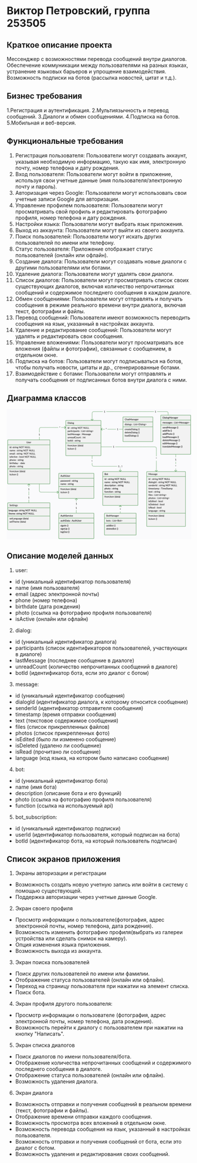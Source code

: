 # Виктор Петровский, группа 253505

## Краткое описание проекта

Мессенджер с возможностями перевода сообщений внутри диалогов. Обеспечение коммуникации между пользователями на разных языках, устранение языковых барьеров и упрощение взаимодействия. Возможность подписки на ботов (рассылка новостей, цитат и т.д.).

## Бизнес требования

1.Регистрация и аутентификация.
2.Мультиязычность и перевод сообщений.
3.Диалоги и обмен сообщениями.
4.Подписка на ботов.
5.Мобильная и веб-версия.

## Функциональные требования

1. Регистрация пользователя: Пользователи могут создавать аккаунт, указывая необходимую информацию, такую как имя, электронную почту, номер телефона и дату рождения.
2. Вход пользователя: Пользователи могут войти в приложение, используя свои учетные данные (имя пользователя/электронную почту и пароль).
3. Авторизация через Google: Пользователи могут использовать свои учетные записи Google для авторизации.
4. Управление профилем пользователя: Пользователи могут просматривать свой профиль и редактировать фотографию профиля, номер телефона и дату рождения.
5. Настройки языка: Пользователи могут выбрать язык приложения.
6. Выход из аккаунта: Пользователи могут выйти из своего аккаунта.
7. Поиск пользователей: Пользователи могут искать других пользователей по имени или телефону.
8. Статус пользователя: Приложение отображает статус пользователей (онлайн или офлайн).
9. Создание диалога: Пользователи могут создавать новые диалоги с другими пользователями или ботами.
10. Удаление диалога: Пользователи могут удалять свои диалоги.
11. Список диалогов: Пользователи могут просматривать список своих существующих диалогов, включая количество непрочитанных сообщений и содержимое последнего сообщения в каждом диалоге.
12. Обмен сообщениями: Пользователи могут отправлять и получать сообщения в режиме реального времени внутри диалога, включая текст, фотографии и файлы.
13. Перевод сообщений: Пользователи имеют возможность переводить сообщения на язык, указанный в настройках аккаунта.
14. Удаление и редактирование сообщений: Пользователи могут удалять и редактировать свои сообщения.
15. Управление вложениями: Пользователи могут просматривать все вложения (файлы и фотографии), связанные с сообщением, в отдельном окне.
16. Подписка на ботов: Пользователи могут подписываться на ботов, чтобы получать новости, цитаты и др., сгенерированные ботами.
17. Взаимодействие с ботами: Пользователи могут отправлять и получать сообщения от подписанных ботов внутри диалога с ними.


## Диаграмма классов

<img src="class_diagram.png">

## Описание моделей данных

1. user:
- id (уникальный идентификатор пользователя)
- name (имя пользователя)
- email (адрес электронной почты)
- phone (номер телефона)
- birthdate (дата рождения)
- photo (ссылка на фотографию профиля пользователя)
- isActive (онлайн или офлайн)

2. dialog:
- id (уникальный идентификатор диалога)
- participants (список идентификаторов пользователей, участвующих в диалоге)
- lastMessage (последнее сообщение в диалоге)
- unreadCount (количество непрочитанных сообщений в диалоге)
- botId (идентификатор бота, если это диалог с ботом)

3. message:
- id (уникальный идентификатор сообщения)
- dialogId (идентификатор диалога, к которому относится сообщение)
- senderId (идентификатор отправителя сообщения)
- timestamp (время отправки сообщения)
- text (текстовое содержимое сообщения)
- files (список прикрепленных файлов)
- photos (список прикрепленных фото)
- isEdited (было ли изменено сообщение)
- isDeleted (удалено ли сообщение)
- isRead (прочитано ли сообщение)
- language (код языка, на котором было написано сообщение) 

4. bot:
- id (уникальный идентификатор бота)
- name (имя бота)
- description (описание бота и его функций)
- photo (ссылка на фотографию профиля пользователя)
- function (ссылка на используемый api)

5. bot_subscription:
- id (уникальный идентификатор подписки)
- userId (идентификатор пользователя, который подписан на бота)
- botId (идентификатор бота, на который пользователь подписан)
	
## Список экранов приложения

1. Экраны авторизации и регистрации
- Возможность создать новую учетную запись или войти в систему с помощью существующей.
- Поддержка авторизации через учетные данные Google.

2. Экран своего профиля
- Просмотр информации о пользователе(фотография, адрес электронной почты, номер телефона, дата рождения).
- Возможность изменить фотографию профиля(выбрать из галереи устройства или сделать снимок на камеру).
- Опция изменения языка приложения.
- Возможность выхода из аккаунта.

3. Экран поиска пользователей
- Поиск других пользователей по имени или фамилии.
- Отображение статуса пользователей (онлайн или офлайн).
- Переход на страницу пользователя при нажатии на элемент списка.
- Поиск бота.

4. Экран профиля другого пользователя:
- Просмотр информации о пользователе (фотография, адрес электронной почты, номер телефона, дата рождения).
- Возможность перейти к диалогу с пользователем при нажатии на кнопку "Написать".

5. Экран списка диалогов
- Поиск диалогов по имени пользователя/бота.
- Отображение количества непрочитанных сообщений и содержимого последнего сообщения в диалоге.
- Отображение статуса пользователей (онлайн или офлайн).
- Возможность удаления диалога.

6. Экран диалога
- Возможность отправки и получения сообщений в реальном времени (текст, фотографии и файлы).
- Отображение времени отправки каждого сообщения.
- Возможность просмотра всех вложений в отдельном окне.
- Возможность перевода сообщения на язык, указанный в настройках пользователя.
- Возможность отправки и получения сообщений от бота, если это диалог с ботом.
- Возможность удаления и редактирования своих сообщений.

